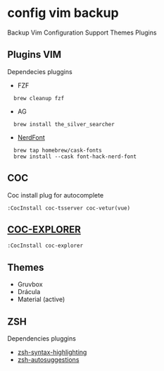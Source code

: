 # config vim backup

Backup Vim Configuration Support Themes Plugins

## Plugins VIM

Dependecies pluggins

- FZF
````Shell
  brew cleanup fzf
````
- AG
````Shell
  brew install the_silver_searcher
````

- [NerdFont](https://github.com/ryanoasis/nerd-fonts)
````Shell
  brew tap homebrew/cask-fonts
  brew install --cask font-hack-nerd-font
````

## COC

Coc install plug for autocomplete  

```Shell
:CocInstall coc-tsserver coc-vetur(vue)
```

## [COC-EXPLORER](https://github.com/weirongxu/coc-explorer) 

```Shell
:CocInstall coc-explorer
```

## Themes

- Gruvbox
- Drácula
- Material (active)

## ZSH

Dependencies pluggins

- [zsh-syntax-highlighting](https://github.com/zsh-users/zsh-syntax-highlighting/blob/master/INSTALL.md)
- [zsh-autosuggestions](https://github.com/zsh-users/zsh-autosuggestions)

